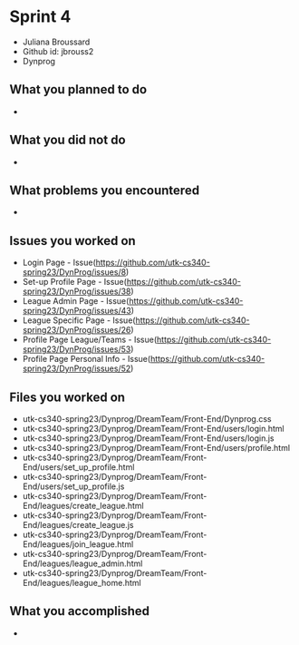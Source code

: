 # Sprint 4
* Juliana Broussard
* Github id: jbrouss2
* Dynprog

## What you planned to do
*

## What you did not do
* 

## What problems you encountered
* 

## Issues you worked on
* Login Page - Issue(https://github.com/utk-cs340-spring23/DynProg/issues/8)
* Set-up Profile Page - Issue(https://github.com/utk-cs340-spring23/DynProg/issues/38)
* League Admin Page - Issue(https://github.com/utk-cs340-spring23/DynProg/issues/43)
* League Specific Page - Issue(https://github.com/utk-cs340-spring23/DynProg/issues/26)
* Profile Page League/Teams - Issue(https://github.com/utk-cs340-spring23/DynProg/issues/53)
* Profile Page Personal Info - Issue(https://github.com/utk-cs340-spring23/DynProg/issues/52)

## Files you worked on
* utk-cs340-spring23/Dynprog/DreamTeam/Front-End/Dynprog.css
* utk-cs340-spring23/Dynprog/DreamTeam/Front-End/users/login.html
* utk-cs340-spring23/Dynprog/DreamTeam/Front-End/users/login.js
* utk-cs340-spring23/Dynprog/DreamTeam/Front-End/users/profile.html
* utk-cs340-spring23/Dynprog/DreamTeam/Front-End/users/set_up_profile.html
* utk-cs340-spring23/Dynprog/DreamTeam/Front-End/users/set_up_profile.js
* utk-cs340-spring23/Dynprog/DreamTeam/Front-End/leagues/create_league.html
* utk-cs340-spring23/Dynprog/DreamTeam/Front-End/leagues/create_league.js
* utk-cs340-spring23/Dynprog/DreamTeam/Front-End/leagues/join_league.html
* utk-cs340-spring23/Dynprog/DreamTeam/Front-End/leagues/league_admin.html
* utk-cs340-spring23/Dynprog/DreamTeam/Front-End/leagues/league_home.html

## What you accomplished
* 
